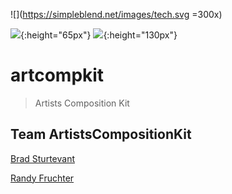 ![](https://simpleblend.net/images/tech.svg =300x)

![](https://phonegap.com/uploads/artwork/PhoneGap-Horizontal-Black.svg){:height="65px"}
![](https://upload.wikimedia.org/wikipedia/commons/4/45/Cordova-logo-by-gengns.svg){:height="130px"}

# artcompkit

> Artists Composition Kit


## Team ArtistsCompositionKit

[Brad Sturtevant](http://www.github.com/bradsturtevant/)

[Randy Fruchter](http://https://www.linkedin.com/in/randy-fruchter/)
